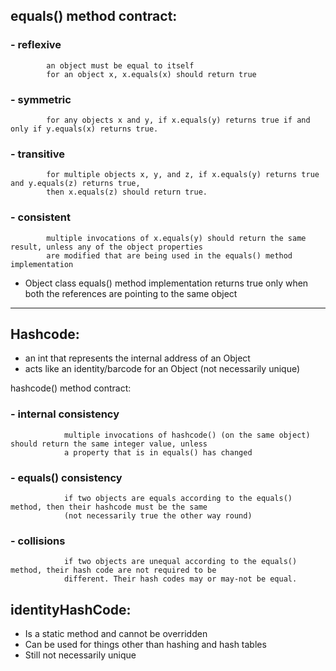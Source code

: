 ## equals() method contract:

### - reflexive
            an object must be equal to itself
            for an object x, x.equals(x) should return true

### - symmetric
            for any objects x and y, if x.equals(y) returns true if and only if y.equals(x) returns true.

### - transitive
            for multiple objects x, y, and z, if x.equals(y) returns true and y.equals(z) returns true,
            then x.equals(z) should return true.

### - consistent
            multiple invocations of x.equals(y) should return the same result, unless any of the object properties
            are modified that are being used in the equals() method implementation

- Object class equals() method implementation returns true only when both the references are pointing to the same
object

---

## Hashcode:
- an int that represents the internal address of an Object
- acts like an identity/barcode for an Object (not necessarily unique)

hashcode() method contract:

### - internal consistency
                multiple invocations of hashcode() (on the same object) should return the same integer value, unless
                a property that is in equals() has changed

### - equals() consistency
                if two objects are equals according to the equals() method, then their hashcode must be the same
                (not necessarily true the other way round)

### - collisions
                if two objects are unequal according to the equals() method, their hash code are not required to be
                different. Their hash codes may or may-not be equal.

## identityHashCode:
- Is a static method and cannot be overridden
- Can be used for things other than hashing and hash tables
- Still not necessarily unique
